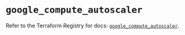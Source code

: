 # `google_compute_autoscaler`

Refer to the Terraform Registry for docs: [`google_compute_autoscaler`](https://registry.terraform.io/providers/hashicorp/google/6.48.0/docs/resources/compute_autoscaler).
